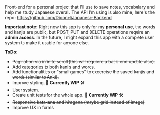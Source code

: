 Front-end for a personal project that I'll use to save notes, vocabulary and help me study Japanese overall.
The API I'm using is also mine, here's the repo: https://github.com/Dioonel/Japanese-Backend

**Important note:**
Right now this app is only for my **personal use**, the words and kanjis are public, but POST, PUT and DELETE operations require an **admin access**. In the future, I might expand this app with a complete user system to make it usable for anyone else.


**ToDo:** 
- ~~Pagination via infinite scroll (this will requiere a back-end update also).~~
- Add categories to both kanjis and words.
- ~~Add functionalities or "small games" to excercise the saved kanjis and words (similar to Anki).~~
- Improve styling. 🚧 **Currently WIP** 🛠️
- User system.
- Create unit tests for the whole app. 🚧 **Currently WIP** 🛠️
- ~~Responsive katakana and hiragana (maybe grid instead of image)~~
- Improve UX in forms
